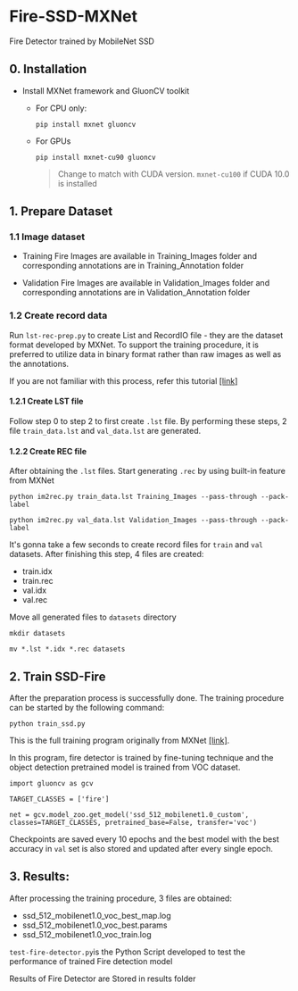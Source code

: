 # Fire-SSD-MXNet
Fire Detector trained by MobileNet SSD


## 0. Installation
* Install MXNet framework and GluonCV toolkit
	* For CPU only:
	
		`pip install mxnet gluoncv`
	
	* For GPUs
		
		`pip install mxnet-cu90 gluoncv`
    	> Change to match with CUDA version. `mxnet-cu100` if CUDA 10.0 is installed

## 1. Prepare Dataset
### 1.1 Image dataset
* Training Fire Images are available in Training_Images folder and corresponding annotations are in Training_Annotation folder


* Validation Fire Images are available in Validation_Images folder and corresponding annotations are in Validation_Annotation folder


### 1.2 Create record data
Run `lst-rec-prep.py` to create List and RecordIO file - they are the dataset format developed by MXNet. To support the training procedure, it is preferred to utilize data in binary format rather than raw images as well as the annotations.

If you are not familiar with this process, refer this tutorial [[link]](https://gluon-cv.mxnet.io/build/examples_datasets/detection_custom.html)
#### 1.2.1 Create LST file
Follow step 0 to step 2 to first create `.lst` file. By performing these steps, 2 file `train_data.lst` and `val_data.lst` are generated.

#### 1.2.2 Create REC file
After obtaining the `.lst` files. Start generating `.rec` by using built-in feature from MXNet

`python im2rec.py train_data.lst Training_Images --pass-through --pack-label`

`python im2rec.py val_data.lst Validation_Images --pass-through --pack-label`

It's gonna take a few seconds to create record files for `train` and `val` datasets. After finishing this step, 4 files are created:
* train.idx
* train.rec
* val.idx
* val.rec

Move all generated files to `datasets` directory

`mkdir datasets`

`mv *.lst *.idx *.rec datasets`

## 2. Train SSD-Fire
After the preparation process is successfully done. The training procedure can be started by the following command:

`python train_ssd.py`

This is the full training program originally from MXNet [[link]](https://gluon-cv.mxnet.io/build/examples_detection/train_ssd_voc.html).

In this program, fire detector is trained by fine-tuning technique and the object detection pretrained model is trained from VOC dataset.

`import gluoncv as gcv`

`TARGET_CLASSES = ['fire']`

`net = gcv.model_zoo.get_model('ssd_512_mobilenet1.0_custom', 
                                  classes=TARGET_CLASSES,
                                  pretrained_base=False,
                                  transfer='voc')`

Checkpoints are saved every 10 epochs and the best model with the best accuracy in `val` set is also stored and updated after every single epoch.

## 3. Results:
After processing the training procedure, 3 files are obtained:
* ssd_512_mobilenet1.0_voc_best_map.log
* ssd_512_mobilenet1.0_voc_best.params
* ssd_512_mobilenet1.0_voc_train.log

`test-fire-detector.py`is the Python Script developed to test the performance of trained Fire detection model

Results of Fire Detector are Stored in results folder
